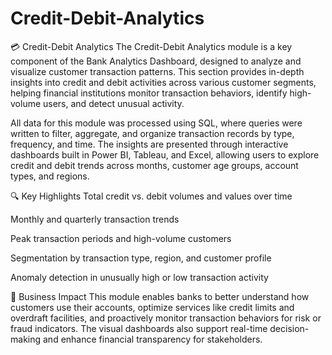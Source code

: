 # Credit-Debit-Analytics
💳 Credit-Debit Analytics
The Credit-Debit Analytics module is a key component of the Bank Analytics Dashboard, designed to analyze and visualize customer transaction patterns. This section provides in-depth insights into credit and debit activities across various customer segments, helping financial institutions monitor transaction behaviors, identify high-volume users, and detect unusual activity.

All data for this module was processed using SQL, where queries were written to filter, aggregate, and organize transaction records by type, frequency, and time. The insights are presented through interactive dashboards built in Power BI, Tableau, and Excel, allowing users to explore credit and debit trends across months, customer age groups, account types, and regions.

🔍 Key Highlights
Total credit vs. debit volumes and values over time

Monthly and quarterly transaction trends

Peak transaction periods and high-volume customers

Segmentation by transaction type, region, and customer profile

Anomaly detection in unusually high or low transaction activity

🎯 Business Impact
This module enables banks to better understand how customers use their accounts, optimize services like credit limits and overdraft facilities, and proactively monitor transaction behaviors for risk or fraud indicators. The visual dashboards also support real-time decision-making and enhance financial transparency for stakeholders.

